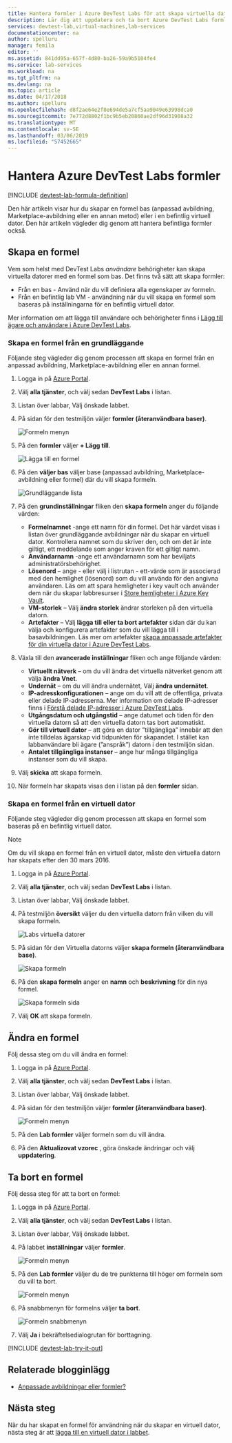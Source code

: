 ```yaml
---
title: Hantera formler i Azure DevTest Labs för att skapa virtuella datorer | Microsoft Docs
description: Lär dig att uppdatera och ta bort Azure DevTest Labs formler
services: devtest-lab,virtual-machines,lab-services
documentationcenter: na
author: spelluru
manager: femila
editor: ''
ms.assetid: 841dd95a-657f-4d80-ba26-59a9b5104fe4
ms.service: lab-services
ms.workload: na
ms.tgt_pltfrm: na
ms.devlang: na
ms.topic: article
ms.date: 04/17/2018
ms.author: spelluru
ms.openlocfilehash: d8f2ae64e2f8e694de5a7cf5aa9049e63998dca0
ms.sourcegitcommit: 7e772d8802f1bc9b5eb20860ae2df96d31908a32
ms.translationtype: MT
ms.contentlocale: sv-SE
ms.lasthandoff: 03/06/2019
ms.locfileid: "57452665"
---
```

# <a name="manage-azure-devtest-labs-formulas"></a>Hantera Azure DevTest Labs formler

[!INCLUDE [devtest-lab-formula-definition](../../includes/devtest-lab-formula-definition.md)]

Den här artikeln visar hur du skapar en formel bas (anpassad avbildning, Marketplace-avbildning eller en annan metod) eller i en befintlig virtuell dator. Den här artikeln vägleder dig genom att hantera befintliga formler också.

## <a name="create-a-formula"></a>Skapa en formel
Vem som helst med DevTest Labs *användare* behörigheter kan skapa virtuella datorer med en formel som bas. Det finns två sätt att skapa formler: 

* Från en bas - Använd när du vill definiera alla egenskaper av formeln.
* Från en befintlig lab VM - användning när du vill skapa en formel som baseras på inställningarna för en befintlig virtuell dator.

Mer information om att lägga till användare och behörigheter finns i [Lägg till ägare och användare i Azure DevTest Labs](./devtest-lab-add-devtest-user.md).

### <a name="create-a-formula-from-a-base"></a>Skapa en formel från en grundläggande
Följande steg vägleder dig genom processen att skapa en formel från en anpassad avbildning, Marketplace-avbildning eller en annan formel.

1. Logga in på [Azure Portal](https://go.microsoft.com/fwlink/p/?LinkID=525040).

2. Välj **alla tjänster**, och välj sedan **DevTest Labs** i listan.

3. Listan över labbar, Välj önskade labbet.  

4. På sidan för den testmiljön väljer **formler (återanvändbara baser)**.
   
    ![Formeln menyn](./media/devtest-lab-create-formulas/lab-settings-formulas.png)

5. På den **formler** väljer **+ Lägg till**.
   
    ![Lägga till en formel](./media/devtest-lab-create-formulas/add-formula.png)

6. På den **väljer bas** väljer base (anpassad avbildning, Marketplace-avbildning eller formel) där du vill skapa formeln.
   
    ![Grundläggande lista](./media/devtest-lab-create-formulas/base-list.png)

7. På den **grundinställningar** fliken den **skapa formeln** anger du följande värden:
   
    * **Formelnamnet** -ange ett namn för din formel. Det här värdet visas i listan över grundläggande avbildningar när du skapar en virtuell dator. Kontrollera namnet som du skriver den, och om det är inte giltigt, ett meddelande som anger kraven för ett giltigt namn.
    * **Användarnamn** -ange ett användarnamn som har beviljats administratörsbehörighet.
    * **Lösenord** – ange - eller välj i listrutan - ett-värde som är associerad med den hemlighet (lösenord) som du vill använda för den angivna användaren. Läs om att spara hemligheter i key vault och använder dem när du skapar labbresurser i [Store hemligheter i Azure Key Vault](devtest-lab-store-secrets-in-key-vault.md).
    * **VM-storlek** – Välj **ändra storlek** ändrar storleken på den virtuella datorn. 
    * **Artefakter** – Välj **lägga till eller ta bort artefakter** sidan där du kan välja och konfigurera artefakter som du vill lägga till i basavbildningen. Läs mer om artefakter [skapa anpassade artefakter för din virtuella dator i Azure DevTest Labs](devtest-lab-artifact-author.md).
8. Växla till den **avancerade inställningar** fliken och ange följande värden:
    - **Virtuellt nätverk** – om du vill ändra det virtuella nätverket genom att välja **ändra Vnet**. 
    - **Undernät** – om du vill ändra undernätet, Välj **ändra undernätet**. 
    - **IP-adresskonfigurationen** – ange om du vill att de offentliga, privata eller delade IP-adresserna. Mer information om delade IP-adresser finns i [Förstå delade IP-adresser i Azure DevTest Labs](./devtest-lab-shared-ip.md).
    - **Utgångsdatum och utgångstid** – ange datumet och tiden för den virtuella datorn så att den virtuella datorn tas bort automatiskt. 
    - **Gör till virtuell dator** – att göra en dator ”tillgängliga” innebär att den inte tilldelas ägarskap vid tidpunkten för skapandet. I stället kan labbanvändare bli ägare (”anspråk”) datorn i den testmiljön sidan.     
    - **Antalet tillgängliga instanser** – ange hur många tillgängliga instanser som du vill skapa. 
8. Välj **skicka** att skapa formeln.

9. När formeln har skapats visas den i listan på den **formler** sidan.

### <a name="create-a-formula-from-a-vm"></a>Skapa en formel från en virtuell dator
Följande steg vägleder dig genom processen att skapa en formel som baseras på en befintlig virtuell dator. 

> [!NOTE]
> Om du vill skapa en formel från en virtuell dator, måste den virtuella datorn har skapats efter den 30 mars 2016. 
> 
> 

1. Logga in på [Azure Portal](https://go.microsoft.com/fwlink/p/?LinkID=525040).
2. Välj **alla tjänster**, och välj sedan **DevTest Labs** i listan.
3. Listan över labbar, Välj önskade labbet.  
4. På testmiljön **översikt** väljer du den virtuella datorn från vilken du vill skapa formeln.
   
    ![Labs virtuella datorer](./media/devtest-lab-create-formulas/my-vms.png)
5. På sidan för den Virtuella datorns väljer **skapa formeln (återanvändbara base)**.
   
    ![Skapa formeln](./media/devtest-lab-create-formulas/create-formula-menu.png)
6. På den **skapa formeln** anger en **namn** och **beskrivning** för din nya formel.
   
    ![Skapa formeln sida](./media/devtest-lab-create-formulas/create-formula-blade.png)
7. Välj **OK** att skapa formeln.

## <a name="modify-a-formula"></a>Ändra en formel
Följ dessa steg om du vill ändra en formel:

1. Logga in på [Azure Portal](https://go.microsoft.com/fwlink/p/?LinkID=525040).
2. Välj **alla tjänster**, och välj sedan **DevTest Labs** i listan.
3. Listan över labbar, Välj önskade labbet.  
4. På sidan för den testmiljön väljer **formler (återanvändbara baser)**.
   
    ![Formeln menyn](./media/devtest-lab-manage-formulas/lab-settings-formulas.png)
5. På den **Lab formler** väljer formeln som du vill ändra.
6. På den **Aktualizovat vzorec** , göra önskade ändringar och välj **uppdatering**.

## <a name="delete-a-formula"></a>Ta bort en formel
Följ dessa steg för att ta bort en formel:

1. Logga in på [Azure Portal](https://go.microsoft.com/fwlink/p/?LinkID=525040).
2. Välj **alla tjänster**, och välj sedan **DevTest Labs** i listan.
3. Listan över labbar, Välj önskade labbet.  
4. På labbet **inställningar** väljer **formler**.
   
    ![Formeln menyn](./media/devtest-lab-manage-formulas/lab-settings-formulas.png)
5. På den **Lab formler** väljer du de tre punkterna till höger om formeln som du vill ta bort.
   
    ![Formeln menyn](./media/devtest-lab-manage-formulas/lab-formulas-blade.png)
6. På snabbmenyn för formelns väljer **ta bort**.
   
    ![Formeln snabbmenyn](./media/devtest-lab-manage-formulas/formula-delete-context-menu.png)
7. Välj **Ja** i bekräftelsedialogrutan för borttagning.

[!INCLUDE [devtest-lab-try-it-out](../../includes/devtest-lab-try-it-out.md)]

## <a name="related-blog-posts"></a>Relaterade blogginlägg
* [Anpassade avbildningar eller formler?](https://blogs.msdn.microsoft.com/devtestlab/2016/04/06/custom-images-or-formulas/)

## <a name="next-steps"></a>Nästa steg
När du har skapat en formel för användning när du skapar en virtuell dator, nästa steg är att [lägga till en virtuell dator i labbet](devtest-lab-add-vm.md).

